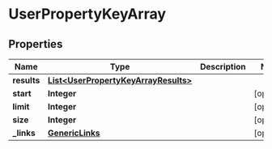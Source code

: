 # UserPropertyKeyArray

## Properties
Name | Type | Description | Notes
------------ | ------------- | ------------- | -------------
**results** | [**List&lt;UserPropertyKeyArrayResults&gt;**](UserPropertyKeyArrayResults.md) |  | 
**start** | **Integer** |  |  [optional]
**limit** | **Integer** |  |  [optional]
**size** | **Integer** |  |  [optional]
**_links** | [**GenericLinks**](GenericLinks.md) |  |  [optional]
